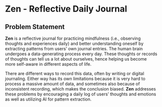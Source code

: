 # Zen - Reflective Daily Journal

## Problem Statement

**Zen** is a reflective journal for practicing mindfulness (i.e., observing thoughts and experiences daily) and better understanding oneself by extracting patterns from users’ own journal entries. The human brain undergoes a data-generating process every day. These thoughts or records of thoughts can tell us a lot about ourselves, hence helping us become more self-aware in different aspects of life.

There are different ways to record this data, often by writing or digital journaling. Either way has its own limitations because it is very hard to process a massive amount of data, and sometimes also because of inconsistent recording, which makes the conclusion biased. **Zen** addresses these problems by encouraging a daily log of users’ thoughts and emotions as well as utilizing AI for pattern extraction.
